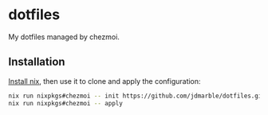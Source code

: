 # dotfiles

My dotfiles managed by chezmoi.

## Installation

[Install nix](https://github.com/DeterminateSystems/nix-installer),
then use it to clone and apply the configuration:

```sh
nix run nixpkgs#chezmoi -- init https://github.com/jdmarble/dotfiles.git
nix run nixpkgs#chezmoi -- apply
```
